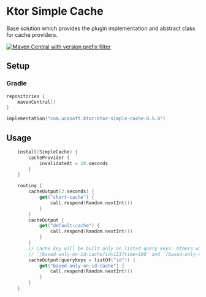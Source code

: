 # Ktor Simple Cache
Base solution which provides the plugin implementation and abstract class for cache providers.

[![Maven Central with version prefix filter](https://img.shields.io/maven-central/v/com.ucasoft.ktor/ktor-simple-cache/0.5.4?color=blue)](https://search.maven.org/artifact/com.ucasoft.ktor/ktor-simple-cache/0.5.4/jar)
## Setup
### Gradle
```kotlin
repositories {
    mavenCentral()
}

implementation("com.ucasoft.ktor:ktor-simple-cache:0.5.4")
```
## Usage
```kotlin
    install(SimpleCache) {
        cacheProvider {
            invalidateAt = 10.seconds
        }
    }

    routing {
        cacheOutput(2.seconds) {
            get("short-cache") {
                call.respond(Random.nextInt())
            }
        }
        cacheOutput {
            get("default-cache") {
                call.respond(Random.nextInt())
            }
        }
        // Cache key will be built only on listed query keys. Others will be ignored!
        // `/based-only-on-id-cache?id=123?time=100` and `/based-only-on-id-cache?id=123?time=200` requests will use similar cache key!
        cacheOutput(queryKeys = listOf("id")) {
            get("based-only-on-id-cache") {
                call.respond(Random.nextInt())
            }
        }
    }
```